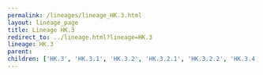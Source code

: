 ```yaml
---
permalink: /lineages/lineage_HK.3.html
layout: lineage_page
title: Lineage HK.3
redirect_to: ../lineage.html?lineage=HK.3
lineage: HK.3
parent: 
children: ['HK.3', 'HK.3.1', 'HK.3.2', 'HK.3.2.1', 'HK.3.2.2', 'HK.3.4', 'HK.3.5', 'HK.3.6', 'HK.3.7', 'HK.3.9', 'HK.3.10', 'HK.3.11', 'HK.3.12', 'HK.3.13', 'HK.3.14']
---
```

